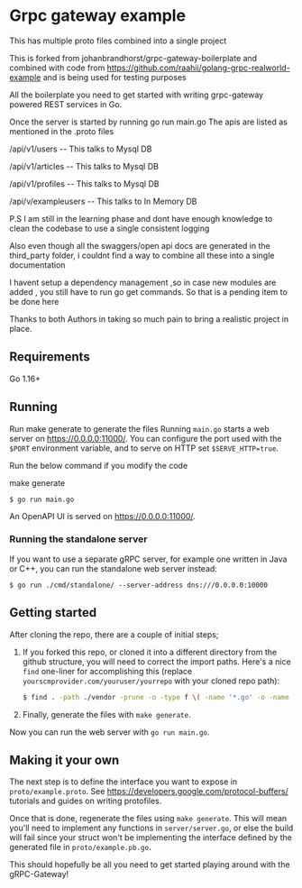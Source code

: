 # Grpc gateway example

This has multiple proto files combined into a single project

This is forked from johanbrandhorst/grpc-gateway-boilerplate
and combined with code from https://github.com/raahii/golang-grpc-realworld-example
and is being used for testing purposes

All the boilerplate you need to get started with writing grpc-gateway powered
REST services in Go.

Once the server is started by running go run main.go
The apis are listed as mentioned in the .proto files

/api/v1/users -- This talks to Mysql DB

/api/v1/articles -- This talks to Mysql DB

/api/v1/profiles -- This talks to Mysql DB

/api/v/exampleusers -- This talks to In Memory DB


P.S I am still in the learning phase and dont have enough knowledge to clean the codebase to use a single consistent logging

Also even though all the swaggers/open api docs are generated in the third_party folder, i couldnt find a way to combine all these into a single documentation

I havent setup a dependency management ,so in case new modules are added , you still have to run go get commands. So that is a pending item to be done here

Thanks to both Authors in taking so much pain to bring a realistic project in place.

## Requirements

Go 1.16+

## Running

Run make generate to generate the files
Running `main.go` starts a web server on https://0.0.0.0:11000/. You can configure
the port used with the `$PORT` environment variable, and to serve on HTTP set
`$SERVE_HTTP=true`.

Run the below command if you modify the code

make generate

```
$ go run main.go
```

An OpenAPI UI is served on https://0.0.0.0:11000/.

### Running the standalone server

If you want to use a separate gRPC server, for example one written in Java or C++, you can run the
standalone web server instead:

```
$ go run ./cmd/standalone/ --server-address dns:///0.0.0.0:10000
```

## Getting started

After cloning the repo, there are a couple of initial steps;

1. If you forked this repo, or cloned it into a different directory from the github structure,
   you will need to correct the import paths. Here's a nice `find` one-liner for accomplishing this
   (replace `yourscmprovider.com/youruser/yourrepo` with your cloned repo path):
   ```bash
   $ find . -path ./vendor -prune -o -type f \( -name '*.go' -o -name '*.proto' \) -exec sed -i -e "s;github.com/ajishcherian1982/grpc-gateway-boilerplate;yourscmprovider.com/youruser/yourrepo;g" {} +
   ```
1. Finally, generate the files with `make generate`.

Now you can run the web server with `go run main.go`.

## Making it your own

The next step is to define the interface you want to expose in
`proto/example.proto`. See https://developers.google.com/protocol-buffers/
tutorials and guides on writing protofiles.

Once that is done, regenerate the files using
`make generate`. This will mean you'll need to implement any functions in
`server/server.go`, or else the build will fail since your struct won't
be implementing the interface defined by the generated file in `proto/example.pb.go`.

This should hopefully be all you need to get started playing around with the gRPC-Gateway!
